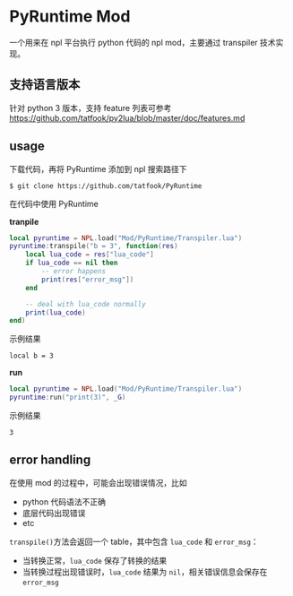 # PyRuntime Mod

一个用来在 npl 平台执行 python 代码的 npl mod，主要通过 transpiler 技术实现。

## 支持语言版本

针对 python 3 版本，支持 feature 列表可参考 https://github.com/tatfook/py2lua/blob/master/doc/features.md

## usage

下载代码，再将 PyRuntime 添加到 npl 搜索路径下

```
$ git clone https://github.com/tatfook/PyRuntime
```

在代码中使用 PyRuntime

**tranpile**

```lua
local pyruntime = NPL.load("Mod/PyRuntime/Transpiler.lua")
pyruntime:transpile("b = 3", function(res)
    local lua_code = res["lua_code"]
    if lua_code == nil then
        -- error happens
        print(res["error_msg"])
    end

    -- deal with lua_code normally
    print(lua_code)
end)
```

示例结果

```
local b = 3
```

**run**

```lua
local pyruntime = NPL.load("Mod/PyRuntime/Transpiler.lua")
pyruntime:run("print(3)", _G)
```

示例结果

```
3
```

## error handling

在使用 mod 的过程中，可能会出现错误情况，比如
- python 代码语法不正确
- 底层代码出现错误
- etc

`transpile()`方法会返回一个 table，其中包含 `lua_code` 和 `error_msg`：
- 当转换正常，`lua_code` 保存了转换的结果
- 当转换过程出现错误时，`lua_code` 结果为 `nil`，相关错误信息会保存在 `error_msg`



